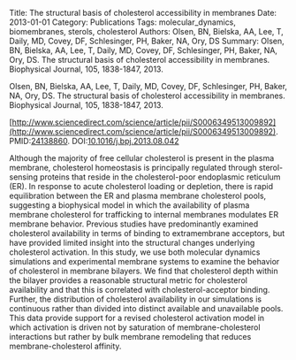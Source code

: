 Title: The structural basis of cholesterol accessibility in membranes
Date: 2013-01-01
Category: Publications
Tags: molecular_dynamics, biomembranes, sterols, cholesterol
Authors: Olsen, BN, Bielska, AA, Lee, T, Daily, MD, Covey, DF, Schlesinger, PH, Baker, NA, Ory, DS
Summary: Olsen, BN, Bielska, AA, Lee, T, Daily, MD, Covey, DF, Schlesinger, PH, Baker, NA, Ory, DS. The structural basis of cholesterol accessibility in membranes. Biophysical Journal, 105, 1838-1847, 2013. 

Olsen, BN, Bielska, AA, Lee, T, Daily, MD, Covey, DF, Schlesinger, PH, Baker, NA, Ory, DS. The structural basis of cholesterol accessibility in membranes. Biophysical Journal, 105, 1838-1847, 2013. 

[http://www.sciencedirect.com/science/article/pii/S0006349513009892](http://www.sciencedirect.com/science/article/pii/S0006349513009892). PMID:[24138860](http://www.ncbi.nlm.nih.gov/pubmed/24138860). DOI:[10.1016/j.bpj.2013.08.042](http://dx.doi.org/10.1016/j.bpj.2013.08.042)

Although the majority of free cellular cholesterol is present in the plasma membrane, cholesterol homeostasis is principally regulated through sterol-sensing proteins that reside in the cholesterol-poor endoplasmic reticulum (ER). In response to acute cholesterol loading or depletion, there is rapid equilibration between the ER and plasma membrane cholesterol pools, suggesting a biophysical model in which the availability of plasma membrane cholesterol for trafficking to internal membranes modulates ER membrane behavior. Previous studies have predominantly examined cholesterol availability in terms of binding to extramembrane acceptors, but have provided limited insight into the structural changes underlying cholesterol activation. In this study, we use both molecular dynamics simulations and experimental membrane systems to examine the behavior of cholesterol in membrane bilayers. We find that cholesterol depth within the bilayer provides a reasonable structural metric for cholesterol availability and that this is correlated with cholesterol-acceptor binding. Further, the distribution of cholesterol availability in our simulations is continuous rather than divided into distinct available and unavailable pools. This data provide support for a revised cholesterol activation model in which activation is driven not by saturation of membrane-cholesterol interactions but rather by bulk membrane remodeling that reduces membrane-cholesterol affinity.

